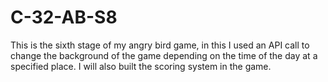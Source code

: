 # C-32-AB-S8
This is the sixth stage of my angry bird game, in this I used an API call to change the background of the game depending on the time of the day at a specified place. I will also built the scoring system in the game.
